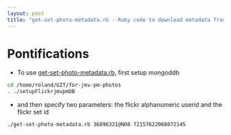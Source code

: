 ```yaml
---
layout: post
title: "get-set-photo-metadata.rb - Ruby code to download metadata from a  flickr set of photos i.e an album"
---
```


# Pontifications

* To use [get-set-photo-metadata.rb](https://github.com/rtanglao/for-jmv-pm-photos/blob/master/get-set-photo-metadata.rb), first setup mongoddb

```bash
cd /home/roland/GIT/for-jmv-pm-photos
. ./setupFlickrjmvpmDB
```

* and then specify two parameters: the flickr alphanumeric userid and the flickr set id

```bash
./get-set-photo-metadata.rb 36896321@N08 72157622068072145
```